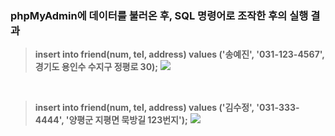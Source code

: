 ### phpMyAdmin에 데이터를 불러온 후, SQL 명령어로 조작한 후의 실행 결과

> **insert into friend(num, tel, address) values ('송예진', '031-123-4567', 경기도 용인수 수지구 정평로 30);**
![](https://images.velog.io/images/cil05265/post/d4243dc3-316d-41f7-ad3a-542943ceba49/%E1%84%89%E1%85%B3%E1%84%8F%E1%85%B3%E1%84%85%E1%85%B5%E1%86%AB%E1%84%89%E1%85%A3%E1%86%BA%202021-09-24%20%E1%84%8B%E1%85%A9%E1%84%8C%E1%85%A5%E1%86%AB%2010.01.51.png)

<br>

> **insert into friend(num, tel, address) values ('김수정', '031-333-4444', '양평군 지평면 묵방길 123번지');**
![](https://images.velog.io/images/cil05265/post/3a83a84d-6b3e-47da-8c62-9c6abbe9d872/%E1%84%89%E1%85%B3%E1%84%8F%E1%85%B3%E1%84%85%E1%85%B5%E1%86%AB%E1%84%89%E1%85%A3%E1%86%BA%202021-09-24%20%E1%84%8B%E1%85%A9%E1%84%8C%E1%85%A5%E1%86%AB%2010.03.16.png)